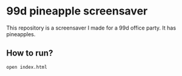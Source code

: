 # 99d pineapple screensaver

This repository is a screensaver I made for a 99d office party. It has pineapples. 

## How to run?

```sh
open index.html
```

